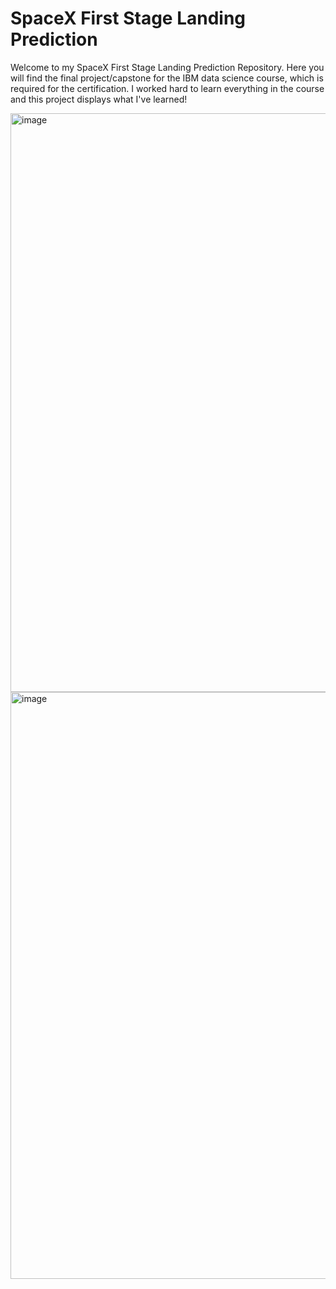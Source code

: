 # SpaceX First Stage Landing Prediction

Welcome to my SpaceX First Stage Landing Prediction Repository. Here you will find the final project/capstone for the IBM data science course, which is required for the certification. I worked hard to learn everything in the course and this project displays what I've learned!



<img width="926" alt="image" src="https://github.com/Saatvik1/SpaceX-First-Stage-Landing-Prediction/assets/103705402/b41a63c4-00a1-4dfc-85f8-d1ee450fc6c3">


<img width="939" alt="image" src="https://github.com/Saatvik1/SpaceX-First-Stage-Landing-Prediction/assets/103705402/9fc99b7d-4c2c-4e6e-9d3e-a6738f65a632">

